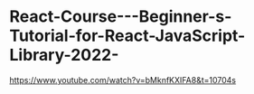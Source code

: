 # React-Course---Beginner-s-Tutorial-for-React-JavaScript-Library-2022-
https://www.youtube.com/watch?v=bMknfKXIFA8&t=10704s
